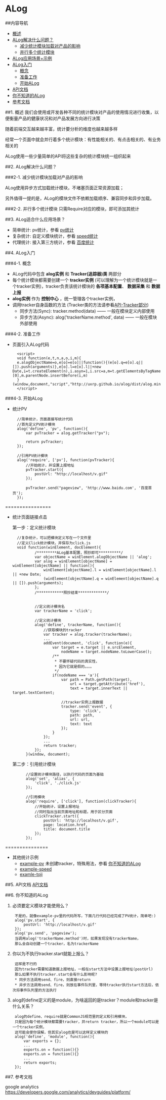 ALog
=======

##内容导航
* [概述](#1-)
* [ALog解决什么问题？](#2-)
   * [减少统计模块加载对产品的影响](#2-1-)
   * [并行多个统计模块](#2-2-)
* [ALog应用场景+示例](#3-)
* [ALog入门](#4-)
   * [概念](#4-1-)
   * [准备工作](#4-2-)
   * [开始ALog](#4-3-)
* [API文档](#5-)
* [你不知道的ALog](#6-)
* [参考文档](#7-)
 
##1. 概述
我们会使用或开发各种不同的统计模块对产品的使用情况进行收集，以便衡量产品的健康状况和对产品发展方向进行决策

随着前端交互越来越丰富，统计要分析的维度也越来越多样

经常一个页面中就会并行着多个统计模块：有性能相关的、有点击相关的、有业务相关的

ALog使用一些少量简单的API将这些复杂的统计模块统一组织起来

##2. ALog解决什么问题？

###2-1. 减少统计模块加载对产品的影响

ALog使用异步方式加载统计模块，不堵塞页面正常资源加载；

另外值得一提的是，ALog的模块文件不依赖加载顺序、兼容同步和异步加载。

###2-2. 并行多个统计模块
只需Require对应的模块，即可添加其统计

##3. ALog适合什么应用场景？

* 简单统计: pv统计，参看 [pv统计](https://github.com/uxrp/alog/tree/master/examples/pv)
* 复杂统计: 自定义模块统计，参看 [speed统计](https://github.com/uxrp/alog/tree/master/examples/speed)
* 代理统计: 接入第三方统计，参看 [百度统计](https://github.com/uxrp/alog/tree/master/examples/tongji)

##4. ALog入门

###4-1. 概念
* ALog代码中包含 **alog实例** 和 **Tracker(追踪器)类** 两部分
* 每个统计模块都需要创建一个 **tracker实例** (可以理解为一个统计模块就是一个tracker实例)，tracker负责该统计模块的 **各项基本配置**、 **数据采集** 和 **数据上报**
* **alog实例** 作为 **控制中心** ，统一管理各个tracker实例，
* 调用tracker自身函数的方法 (Tracker类的方法请参看[API-Tracker部分]())
	* 同步方法(Sync):  tracker.method(data)  ——  一般在模块定义内部使用
	* 异步方法(Async):  alog('trackerName.method', data)  ——  一般在模块外部使用

###4-2. 准备工作
+ 页面引入ALog代码

		<script>
		void function(e,t,n,a,o,i,m){
		e.alogObjectName=o,e[o]=e[o]||function(){(e[o].q=e[o].q||[]).push(arguments)},e[o].l=e[o].l||+new Date,i=t.createElement(n),i.asyn=1,i.src=a,m=t.getElementsByTagName(n)[0],m.parentNode.insertBefore(i,m)
		}(window,document,"script","http://uxrp.github.io/alog/dist/alog.min.js","alog");
		</script>

###4-3. 开始ALog
* 统计PV
		
		//简单统计，页面直接写统计代码
		//首先定义PV统计模块
		alog('define', 'pv', function(){
			var pvTracker = alog.getTracker("pv");
			
			return pvTracker;
		});
		
		//引用PV统计模块
		alog('require', ['pv'], function(pvTracker){
			//开始统计，并设置上报地址
			pvTracker.start({
				postUrl: "http://localhost/v.gif"
			});
			
			pvTracker.send("pageview", 'http://www.baidu.com', '百度首页');
		});
		
================

* 统计页面链接点击

	第一步：定义统计模块
	
		//复杂统计，可以把模块定义写在一个文件里
		//定义Click统计模块，并保存为click.js
		void function(winElement, docElement){
				/*********ALog基本配置，照抄即可**********/
			    var objectName = winElement.alogObjectName || 'alog';
			    var alog = winElement[objectName] = winElement[objectName] || function(){
			        winElement[objectName].l = winElement[objectName].l || +new Date;
			        (winElement[objectName].q = winElement[objectName].q || []).push(arguments);
			    };
			    /************照抄结束*************/
			    
			    
			    //定义统计模块名
			    var trackerName = 'click';
			    
			    //定义统计模块
			    alog('define', trackerName, function(){
			        //获取模块的tracker
			        var tracker = alog.tracker(trackerName);
			        ...
			        addEvent(document, 'click', function(e){
			        	var target = e.target || e.srcElement,
			        		nodeName = target.nodeName.toLowerCase();
			        	/**
			        	 * 不要怀疑代码的真实性，
			        	 * 因为它就是假的。。。。
			        	 */
			        	if(nodeName === 'a'){
			        		var path = Path.getPath(target),
			        			url = target.getAttribute('href'),
			        			text = target.innerText || target.textContent;
			        			
			        		//tracker实例上报数据
			        		tracker.send('event', {
			        			type: 'click',
			        			path: path,
			        			url: url,
			        			text: text
			        		});
			        	}
			        });
			        ...
			    	return tracker;
			    });
			}(window, document);

	第二步：引用统计模块
	
			//设置统计模块路径，以执行代码的页面为基础
			alog('set', 'alias', {
				'click', './click.js'
			});
			
			//引用模块
			alog('require', ['click'], function(clickTracker){
				//开始统计，设置上报地址
				//同时指出当前页面地址和标题，用于区分页面
				clickTracker.start({
					postUrl: 'http://localhost/v.gif',
					page: location.href,
					title: document.title
				});
			});

===============

* 其他统计示例
	* [example-pv](https://github.com/uxrp/alog/tree/master/examples/pv) 未创建tracker，特殊用法，参看 [你不知道的ALog]()
	* [example-speed](https://github.com/uxrp/alog/tree/master/examples/speed)
	* [examle-toji](https://github.com/uxrp/alog/tree/master/examples/tongji) 


##5. API文档
[API文档](./API.md)

##6. 你不知道的ALog
1. 必须要定义模块才能使用么？
	
		不是的，就像example-pv里的代码所写，下面几行代码已经完成了PV统计，简单吧:)
		alog('pv.start', {
			postUrl: 'http://localhost/v.gif'
		});
		alog('pv.send', 'pageview');
		当调用alog('trackerName.method')时，如果发现没有trackerName，
		那么会自动创建一个tracker，名为trackerName
2. 你以为不执行tracker.start就能上报么？
	
		这样是不行的
		因为tracker需要知道数据上报地址，一般在start方法中设置上报地址(postUrl)
		那么如果不执行tracker.start会有什么影响呢?
		* 同步方法调用send、fire，则直接return
		* 异步方法调用send、fire，则放在事件队列里，等待tracker执行start方法后，依次将事件队列里的方法执行
3. alog的define定义的是module，为啥返回的是tracker？module和tracker是什么关系？

		alog的define、require就是CommonJS规范里的定义和引用模块，
		只是因为每个统计模块都需要tracker，并return tracker，所以一个module可以是一个tracker实例，
		这可能会使你误解，但其实alog也是可以这样定义模块的
		alog('define', 'module', function(){
			var exports = {};
			...
			exports.on = function(){}
			exports.un = function(){}
			...
			return exports;
		});



##7. 参考文档

google analytics https://developers.google.com/analytics/devguides/platform/

